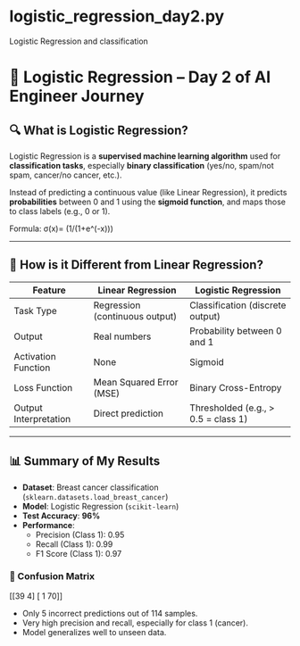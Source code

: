 # logistic_regression_day2.py
Logistic Regression and classification
# 🤖 Logistic Regression – Day 2 of AI Engineer Journey

## 🔍 What is Logistic Regression?

Logistic Regression is a **supervised machine learning algorithm** used for **classification tasks**, especially **binary classification** (yes/no, spam/not spam, cancer/no cancer, etc.).

Instead of predicting a continuous value (like Linear Regression), it predicts **probabilities** between 0 and 1 using the **sigmoid function**, and maps those to class labels (e.g., 0 or 1).

Formula:
σ(x)= (1/(1+e^(-x)))

---

## 🔄 How is it Different from Linear Regression?

| Feature              | Linear Regression                     | Logistic Regression                          |
|----------------------|----------------------------------------|-----------------------------------------------|
| Task Type            | Regression (continuous output)         | Classification (discrete output)             |
| Output               | Real numbers                           | Probability between 0 and 1                  |
| Activation Function  | None                                   | Sigmoid                                      |
| Loss Function        | Mean Squared Error (MSE)               | Binary Cross-Entropy                         |
| Output Interpretation| Direct prediction                      | Thresholded (e.g., > 0.5 = class 1)          |

---

## 📊 Summary of My Results

- **Dataset**: Breast cancer classification (`sklearn.datasets.load_breast_cancer`)
- **Model**: Logistic Regression (`scikit-learn`)
- **Test Accuracy**: **96%**
- **Performance**:
  - Precision (Class 1): 0.95
  - Recall (Class 1): 0.99
  - F1 Score (Class 1): 0.97

### 🔢 Confusion Matrix
[[39 4]
[ 1 70]]



- Only 5 incorrect predictions out of 114 samples.
- Very high precision and recall, especially for class 1 (cancer).
- Model generalizes well to unseen data.
